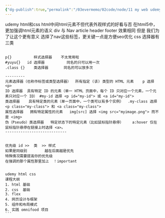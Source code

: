 ```yaml
---
{"dg-publish":true,"permalink":"/03evermemo/02code/node/11 my web udemy html和css笔记/","dgPassFrontmatter":true,"noteIcon":"","created":"","updated":""}
---
```





udemy html和css 
html中间html元素不但代表外观样式的好看与否
在html5中，更加强调html元素的语义
div
与
Nav article header footer
效果相同
但是
我们为了让这个更有意义
选择了nav这些标签，更关键一点是方便seo优化
css 选择器有三类
````

p{}          样式选择器    不太常用啦
#yuyu{}   id 选择器          同名的只可以用一次
.class {}    类选择器       同名的可以放多次

---------
元素选择器（也称作标签或类型选择器）	所有指定 (该) 类型的 HTML 元素	p 选择 <p>
ID 选择器	具有特定 ID 的元素（单一 HTML 页面中，每个 ID 只对应一个元素，一个元素只对应一个 ID）	#my-id 选择 <p id="my-id"> 或 <a id="my-id">
类选择器	具有特定类的元素（单一页面中，一个类可以有多个实例）	.my-class 选择 <p class="my-class"> 和 <a class="my-class">
属性选择器	拥有特定属性的元素	img[src] 选择 <img src="myimage.png"> 而不是 <img>
伪（Pseudo）类选择器	特定状态下的特定元素（比如鼠标指针悬停）	a:hover 仅在鼠标指针悬停在链接上时选择 <a>。
----------------------------


优先级 id >>  类  >> 样式
如果是同级别        越在后面越是优先
特殊情况需要提高你的优先级  
在强调的那个属性那里加上  ！important


udemy html css
课程大纲
1. html 基础
2. css  基础
3. flex 
4. 网页设计与框架
5. 组件和布局模式
6. 实践 omnifood 项目
```
